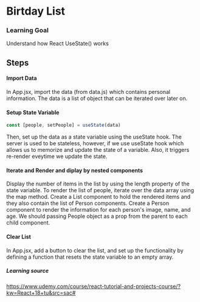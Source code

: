 # Birtday List

### Learning Goal
Understand how React UseState() works

## Steps

#### Import Data

In App.jsx, import the data (from data.js) which contains personal information.
The data is a list of object that can be iterated over later on.

#### Setup State Variable
```jsx
const [people, setPeople] = useState(data)
```
Then, set up the data as a state variable using the useState hook.
The server is used to be stateless, however, if we use useState hook which allows us
to memorize and update the state of a variable. Also, it triggers re-render eveytime we update the state.

#### Iterate and Render and diplay by nested components

Display the number of items in the list by using the length property of the state variable. To render the list of people, iterate over the data array using the map method. 
Create a List component to hold the rendered items and they also contain the list of Person components.
Create a Person component to render the information for each person's image, name, and age.
We should passing People object as a prop from the parent to each child component.

#### Clear List

In App.jsx, add a button to clear the list, and set up the functionality by defining a function that resets the state variable to an empty array.


##### Learning source 
https://www.udemy.com/course/react-tutorial-and-projects-course/?kw=React+18+tu&src=sac#
